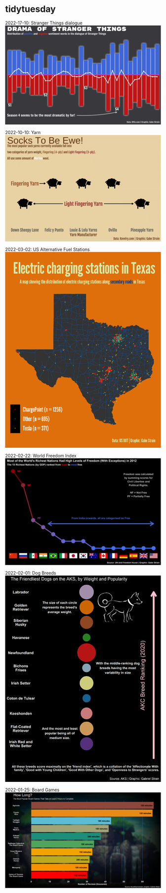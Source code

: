# tidytuesday

2022-17-10: Stranger Things dialogue ![stranger things](https://raw.githubusercontent.com/gjpstrain/tidytuesday/main/stranger_things/stranger_plot-1.png?raw=true)

2022-10-10: Yarn ![Yarn](https://raw.githubusercontent.com/gjpstrain/tidytuesday/main/crochet/yarn_final.png?raw=true)

2022-03-02: US Alternative Fuel Stations ![Fuel Stations](https://raw.githubusercontent.com/gjpstrain/tidytuesday/main/alt_stations/alternative_fuel_TX_final.png?raw=true)

2022-02-22: World Freedom Index ![World Freedom Index](https://raw.githubusercontent.com/gjpstrain/tidytuesday/main/freedomTT/my_plot.png?raw=true)

2022-02-01: Dog Breeds ![Dog Breeds](https://raw.githubusercontent.com/gjpstrain/tidytuesday/main/dog_breeds/my_plot.png?raw=true)

2022-01-25: Board Games ![Board Games](https://raw.githubusercontent.com/gjpstrain/tidytuesday/main/board_gamesTT/board_games_plot.png?raw=true)


